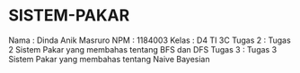# SISTEM-PAKAR
 Nama       : Dinda Anik Masruro
 NPM        : 1184003
 Kelas      : D4 TI 3C
 Tugas 2    : Tugas 2 Sistem Pakar yang membahas tentang  BFS dan DFS
 Tugas 3    : Tugas 3 Sistem Pakar yang membahas tentang Naive Bayesian